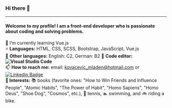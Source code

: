 ### Hi there 👋

<!--
**CoderDecoderDev/CoderDecoderDev** is a ✨ _special_ ✨ repository because its `README.md` (this file) appears on your GitHub profile.

Here are some ideas to get you started:

- 🔭 I’m currently working on ...
:mortar_board:
- 🌱 I’m currently learning ...
- 👯 I’m looking to collaborate on ...
- 🤔 I’m looking for help with ...
- 💬 Ask me about ...
- 📫 How to reach me: ...
- 😄 Pronouns: ...
- ⚡ Fun fact: ...
-->
---
#### Welcome to my profile! I am a front-end developer who is passionate about coding and solving problems.

🌱 I’m currently learning Vue.js</br>
⚡ <strong>Languages:</strong> HTML, CSS, SCSS, Bootstrap, JavaScript, Vue.js</br>
💬 <strong>Other languages:</strong> English: C2, German: B2
🔧 <strong>Code editor: ![Visual Studio Code](https://img.shields.io/badge/-Visual%20Studio%20Code-333333?style=flat&logo=visual-studio-code&logoColor=007ACC)</strong> </br>
📫 <strong>How to reach me:</strong> email: kovacevic_mladen@hotmail.com or [![Linkedin Badge](https://img.shields.io/badge/-Mladen_Kovacevic-blue?style=flat-square&logo=Linkedin&logoColor=white&link=https://www.linkedin.com/in/mladen-kova%C4%8Devi%C4%87-62b238a1//)](https://www.linkedin.com/in/mladen-kova%C4%8Devi%C4%87-62b238a1/) </br>
:blue_heart:<strong> Interests:</strong> :books: books (favorite ones: "How to Win Friends and Influence People", "Atomic Habits", "The Power of Habit", "Homo Sapiens", "Homo Deus", "Shoe Dog", "Cosmos", etc.), :tennis: tennis, :swimmer: swimming, and :bike: riding a bike.

